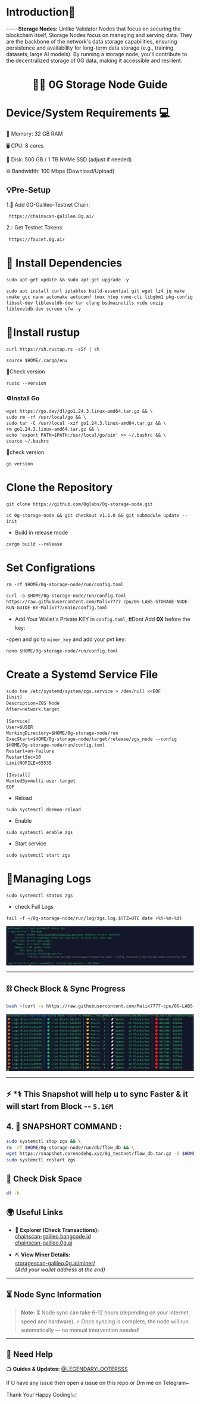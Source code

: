 <div align="left">

#   **Introduction📔**

</div>


-----**Storage Nodes:**
Unlike Validator Nodes that focus on securing the blockchain itself, Storage Nodes focus on managing and serving data. They are the backbone of the network's data storage capabilities, ensuring persistence and availability for long-term data storage (e.g., training datasets, large AI models). By running a storage node, you'll contribute to the decentralized storage of 0G data, making it accessible and resilient.

<div align="center">

#  👻💀 **0G Storage Node Guide** 

</div>


# Device/System Requirements 💻


🧠 Memory: 32 GB RAM

🖥️ CPU: 8 cores

💾 Disk: 500 GB / 1 TB NVMe SSD (adjust if needed)

🌐 Bandwidth: 100 Mbps (Download/Upload)

## 💡Pre-Setup

1.🔗 Add 0G-Galileo-Testnet Chain:

     https://chainscan-galileo.0g.ai/

2.💧 Get Testnet Tokens:

     https://faucet.0g.ai/

# 🔧 Install Dependencies

```
sudo apt-get update && sudo apt-get upgrade -y
```

```
sudo apt install curl iptables build-essential git wget lz4 jq make cmake gcc nano automake autoconf tmux htop nvme-cli libgbm1 pkg-config libssl-dev libleveldb-dev tar clang bsdmainutils ncdu unzip libleveldb-dev screen ufw -y
```

 # 🎯Install rustup
 ```
curl https://sh.rustup.rs -sSf | sh
```

```
source $HOME/.cargo/env
```

🔁Check version

```
rustc --version
```

###  ⚙️Install Go
```
wget https://go.dev/dl/go1.24.3.linux-amd64.tar.gz && \
sudo rm -rf /usr/local/go && \
sudo tar -C /usr/local -xzf go1.24.3.linux-amd64.tar.gz && \
rm go1.24.3.linux-amd64.tar.gz && \
echo 'export PATH=$PATH:/usr/local/go/bin' >> ~/.bashrc && \
source ~/.bashrc
```

🔁check version

```
go version
```

# Clone the Repository

```
git clone https://github.com/0glabs/0g-storage-node.git
```

```
cd 0g-storage-node && git checkout v1.1.0 && git submodule update --init
```

* Build in release mode 

```
cargo build --release
```

# Set Configrations

```
rm -rf $HOME/0g-storage-node/run/config.toml
```
```
curl -o $HOME/0g-storage-node/run/config.toml https://raw.githubusercontent.com/Malix7777-cpu/0G-LABS-STORAGE-NODE-RUN-GUIDE-BY-Malix777/main/config.toml
```


* Add Your Wallet's Private KEY in `config.toml`, ❗❗Dont Add **0X** before the key:

-open and go to `miner_key` and add your pvt key:

```
nano $HOME/0g-storage-node/run/config.toml
```

# Create a Systemd Service File

```
sudo tee /etc/systemd/system/zgs.service > /dev/null <<EOF
[Unit]
Description=ZGS Node
After=network.target

[Service]
User=$USER
WorkingDirectory=$HOME/0g-storage-node/run
ExecStart=$HOME/0g-storage-node/target/release/zgs_node --config $HOME/0g-storage-node/run/config.toml
Restart=on-failure
RestartSec=10
LimitNOFILE=65535

[Install]
WantedBy=multi-user.target
EOF
```

* Reload

```
sudo systemctl daemon-reload
```

* Enable

```
sudo systemctl enable zgs
```

* Start service

```
sudo systemctl start zgs
```

# 📡Managing Logs

```
sudo systemctl status zgs
```

* check Full Logs

```
tail -f ~/0g-storage-node/run/log/zgs.log.$(TZ=UTC date +%Y-%m-%d)
```

<img src="logs.jpg" alt="Logs">

---

## ⛓️ Check Block & Sync Progress

```bash
bash <(curl -s https://raw.githubusercontent.com/Malix7777-cpu/0G-LABS-STORAGE-NODE-RUN-GUIDE-BY-Malix777/refs/heads/main/logs.sh)
```
<img src="blocks.jpg" alt="Blocks">

---

## ⚡ *⚕️ This Snapshot will help u to sync Faster & it will start from Block -- `5.16M`

## 4. 🧪 SNAPSHORT COMMAND :

```bash
sudo systemctl stop zgs && \
rm -rf $HOME/0g-storage-node/run/db/flow_db && \
wget https://snapshot.corenodehq.xyz/0g_testnet/flow_db.tar.gz -O $HOME/0g-storage-node/run/db/flow_db.tar.gz && tar -xzvf $HOME/0g-storage-node/run/db/flow_db.tar.gz -C $HOME/0g-storage-node/run/db/
sudo systemctl restart zgs
```

## 💽 Check Disk Space

```bash
df -h
```
## 🌍 Useful Links

- 🔎 **Explorer (Check Transactions):**  
  [chainscan-galileo.bangcode.id](https://chainscan-galileo.bangcode.id/)  
  [chainscan-galileo.0g.ai](https://chainscan-galileo.0g.ai/)

- ⛏️ **View Miner Details:**  
  [storagescan-galileo.0g.ai/miner/](https://storagescan-galileo.0g.ai/miner/)  
  *(Add your wallet address at the end)*

---
## ⏳ Node Sync Information

> **Note:** ⏳ Node sync can take 6-12 hours (depending on your internet speed and hardware). ⚡ Once syncing is complete, the node will run automatically — no manual intervention needed! 
---
## 🤖 Need Help

 📺 **Guides & Updates:** [@LEGENDARYLOOTERSSS](https://t.me/LEGENDARYLOOTERSSS)

 If U have any issue then open a issue on this repo or Dm me on Telegram~

Thank You! Happy Coding!📈
```
